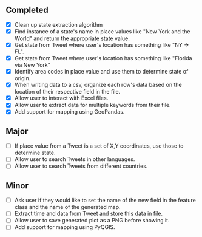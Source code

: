 ## Completed
- [X] Clean up state extraction algorithm
- [X] Find instance of a state's name in place values like "New York and the World" and return the appropriate state value.
- [X] Get state from Tweet where user's location has something like "NY -> FL".
- [X] Get state from Tweet where user's location has something like "Florida via New York"
- [X] Identify area codes in place value and use them to determine state of origin.
- [X] When writing data to a csv, organize each row's data based on the location of their respective field in the file.
- [X] Allow user to interact with Excel files.
- [X] Allow user to extract data for multiple keywords from their file.
- [X] Add support for mapping using GeoPandas.

## Major
- [ ] If place value from a Tweet is a set of X,Y coordinates, use those to determine state.
- [ ] Allow user to search Tweets in other languages.
- [ ] Allow user to search Tweets from different countries.

## Minor
- [ ] Ask user if they would like to set the name of the new field in the feature class and the name of the generated map.
- [ ] Extract time and data from Tweet and store this data in file.
- [ ] Allow user to save generated plot as a PNG before showing it.
- [ ] Add support for mapping using PyQGIS.